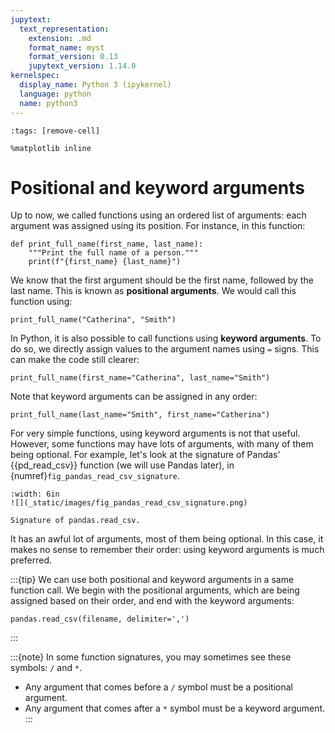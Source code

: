 ```yaml
---
jupytext:
  text_representation:
    extension: .md
    format_name: myst
    format_version: 0.13
    jupytext_version: 1.14.0
kernelspec:
  display_name: Python 3 (ipykernel)
  language: python
  name: python3
---
```


```{code-cell} ipython3
:tags: [remove-cell]

%matplotlib inline
```

# Positional and keyword arguments

Up to now, we called functions using an ordered list of arguments: each argument was assigned using its position. For instance, in this function:

```{code-cell} ipython3
def print_full_name(first_name, last_name):
    """Print the full name of a person."""
    print(f"{first_name} {last_name}")
```

We know that the first argument should be the first name, followed by the last name. This is known as **positional arguments**. We would call this function using:

```{code-cell} ipython3
print_full_name("Catherina", "Smith")
```


In Python, it is also possible to call functions using **keyword arguments**. To do so, we directly assign values to the argument names using `=` signs. This can make the code still clearer:

```{code-cell} ipython3
print_full_name(first_name="Catherina", last_name="Smith")
```

Note that keyword arguments can be assigned in any order:

```{code-cell} ipython3
print_full_name(last_name="Smith", first_name="Catherina")
```

For very simple functions, using keyword arguments is not that useful. However, some functions may have lots of arguments, with many of them being optional. For example, let's look at the signature of Pandas' {{pd_read_csv}} function (we will use Pandas later), in {numref}`fig_pandas_read_csv_signature`.

````{figure-md} fig_pandas_read_csv_signature
:width: 6in
![](_static/images/fig_pandas_read_csv_signature.png)

Signature of pandas.read_csv.
````


It has an awful lot of arguments, most of them being optional. In this case, it makes no sense to remember their order: using keyword arguments is much preferred.

:::{tip}
We can use both positional and keyword arguments in a same function call. We begin with the positional arguments, which are being assigned based on their order, and end with the keyword arguments:

```
pandas.read_csv(filename, delimiter=',')
```
:::

:::{note}
In some function signatures, you may sometimes see these symbols: `/` and `*`.
- Any argument that comes before a `/` symbol must be a positional argument.
- Any argument that comes after a `*` symbol must be a keyword argument.
:::
